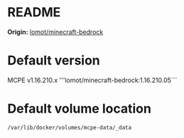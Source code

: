 README
=======================

__Origin:__ [lomot/minecraft-bedrock](https://registry.hub.docker.com/r/lomot/minecraft-bedrock/)


# Default version
MCPE v1.16.210.x
'''lomot/minecraft-bedrock:1.16.210.05```

# Default volume location
```
/var/lib/docker/volumes/mcpe-data/_data
```

 
